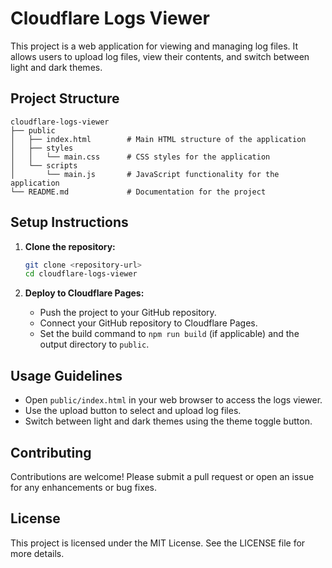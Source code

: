 # Cloudflare Logs Viewer

This project is a web application for viewing and managing log files. It allows users to upload log files, view their contents, and switch between light and dark themes.

## Project Structure

```
cloudflare-logs-viewer
├── public
│   ├── index.html        # Main HTML structure of the application
│   ├── styles
│   │   └── main.css      # CSS styles for the application
│   └── scripts
│       └── main.js       # JavaScript functionality for the application
└── README.md             # Documentation for the project
```

## Setup Instructions

1. **Clone the repository:**
   ```bash
   git clone <repository-url>
   cd cloudflare-logs-viewer
   ```

2. **Deploy to Cloudflare Pages:**
   - Push the project to your GitHub repository.
   - Connect your GitHub repository to Cloudflare Pages.
   - Set the build command to `npm run build` (if applicable) and the output directory to `public`.

## Usage Guidelines

- Open `public/index.html` in your web browser to access the logs viewer.
- Use the upload button to select and upload log files.
- Switch between light and dark themes using the theme toggle button.

## Contributing

Contributions are welcome! Please submit a pull request or open an issue for any enhancements or bug fixes.

## License

This project is licensed under the MIT License. See the LICENSE file for more details.